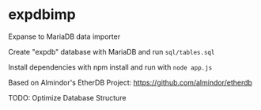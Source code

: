 # expdbimp
Expanse to MariaDB data importer

Create "expdb" database with MariaDB and run `sql/tables.sql`

Install dependencies with npm install and run with `node app.js`

Based on Almindor's EtherDB Project: https://github.com/almindor/etherdb



TODO:
Optimize Database Structure
